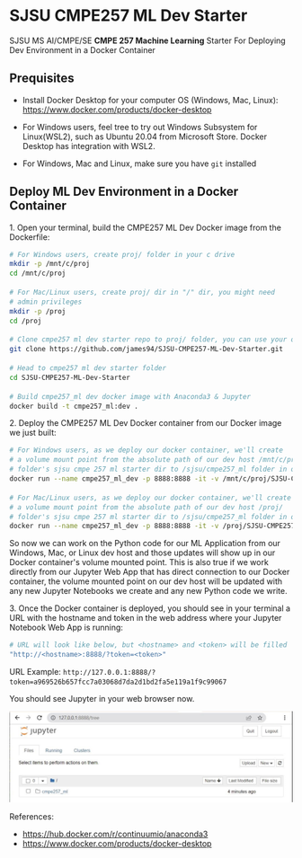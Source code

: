 # SJSU CMPE257 ML Dev Starter

SJSU MS AI/CMPE/SE **CMPE 257 Machine Learning** Starter For Deploying Dev Environment in a Docker Container

## Prequisites

- Install Docker Desktop for your computer OS (Windows, Mac, Linux): https://www.docker.com/products/docker-desktop

- For Windows users, feel tree to try out Windows Subsystem for Linux(WSL2), such as Ubuntu 20.04 from Microsoft Store. Docker Desktop has integration with WSL2.

- For Windows, Mac and Linux, make sure you have `git` installed

## Deploy ML Dev Environment in a Docker Container

1\. Open your terminal, build the CMPE257 ML Dev Docker image from the Dockerfile:

~~~bash
# For Windows users, create proj/ folder in your c drive
mkdir -p /mnt/c/proj
cd /mnt/c/proj

# For Mac/Linux users, create proj/ dir in "/" dir, you might need
# admin privileges
mkdir -p /proj
cd /proj

# Clone cmpe257 ml dev starter repo to proj/ folder, you can use your own
git clone https://github.com/james94/SJSU-CMPE257-ML-Dev-Starter.git

# Head to cmpe257 ml dev starter folder
cd SJSU-CMPE257-ML-Dev-Starter

# Build cmpe257_ml dev docker image with Anaconda3 & Jupyter
docker build -t cmpe257_ml:dev .
~~~

2\. Deploy the CMPE257 ML Dev Docker container from our Docker image we just built:

~~~bash
# For Windows users, as we deploy our docker container, we'll create
# a volume mount point from the absolute path of our dev host /mnt/c/proj/
# folder's sjsu cmpe 257 ml starter dir to /sjsu/cmpe257_ml folder in our container
docker run --name cmpe257_ml_dev -p 8888:8888 -it -v /mnt/c/proj/SJSU-CMPE257-ML-Dev-Starter:/sjsu/cmpe257_ml cmpe257_ml:dev

# For Mac/Linux users, as we deploy our docker container, we'll create
# a volume mount point from the absolute path of our dev host /proj/
# folder's sjsu cmpe 257 ml starter dir to /sjsu/cmpe257_ml folder in our container
docker run --name cmpe257_ml_dev -p 8888:8888 -it -v /proj/SJSU-CMPE257-ML-Dev-Starter:/sjsu/cmpe257_ml cmpe257_ml:dev
~~~

So now we can work on the Python code for our ML Application from our Windows, Mac, or Linux dev host and those updates will show up in our Docker container's volume mounted point. This is also true if we work directly from our Jupyter Web App that has direct connection to our Docker container, the volume mounted point on our dev host will be updated with any new Jupyter Notebooks we create and any new Python code we write.

3\. Once the Docker container is deployed, you should see in your terminal a URL with the hostname and token in the web address where your Jupyter Notebook Web App is running:

~~~bash
# URL will look like below, but <hostname> and <token> will be filled
"http://<hostname>:8888/?token=<token>"
~~~

URL Example: `http://127.0.0.1:8888/?token=a969526b657fcc7a03068d7da2d1bd2fa5e119a1f9c99067`

You should see Jupyter in your web browser now.

![cmpe257_ml_jupyter_notebook_view_020322.jpg](./images/cmpe257_ml_jupyter_notebook_view_020322.jpg)

References:

- https://hub.docker.com/r/continuumio/anaconda3
- https://www.docker.com/products/docker-desktop
